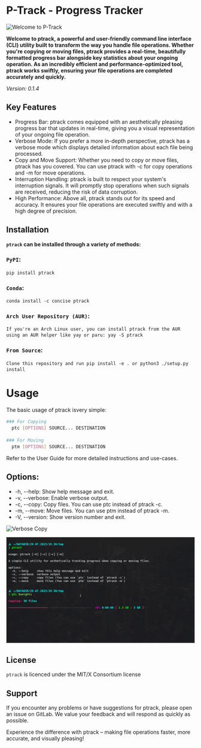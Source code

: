 # P-Track - Progress Tracker

![Welcome to P-Track](./.gitlab/media/main.gif)


**Welcome to ptrack, a powerful and user-friendly command line interface (CLI) utility built to transform the way you handle file operations. Whether you're copying or moving files, ptrack provides a real-time, beautifully formatted progress bar alongside key statistics about your ongoing operation. As an incredibly efficient and performance-optimized tool, ptrack works swiftly, ensuring your file operations are completed accurately and quickly.**

*Version: 0.1.4*


## Key Features

+ Progress Bar: ptrack comes equipped with an aesthetically pleasing progress bar that updates in real-time, giving you a visual representation of your ongoing file operation.
+ Verbose Mode: If you prefer a more in-depth perspective, ptrack has a verbose mode which displays detailed information about each file being processed.
+ Copy and Move Support: Whether you need to copy or move files, ptrack has you covered. You can use ptrack with -c for copy operations and -m for move operations.
+ Interruption Handling: ptrack is built to respect your system's interruption signals. It will promptly stop operations when such signals are received, reducing the risk of data corruption.
+ High Performance: Above all, ptrack stands out for its speed and accuracy. It ensures your file operations are executed swiftly and with a high degree of precision.


## Installation

**`ptrack` can be installed through a variety of methods:**

### `PyPI`:
    pip install ptrack

### `Conda`:
    conda install -c concise ptrack

### `Arch User Repository (AUR)`:
    If you're an Arch Linux user, you can install ptrack from the AUR using an AUR helper like yay or paru: yay -S ptrack

### `From Source`:
    Clone this repository and run pip install -e . or python3 ./setup.py install

# Usage

The basic usage of ptrack isvery simple:

```bash
### For Copying
  ptc [OPTIONS] SOURCE... DESTINATION

### For Moving
  ptm [OPTIONS] SOURCE... DESTINATION
```

Refer to the User Guide for more detailed instructions and use-cases.


## Options:
+ -h, --help: Show help message and exit.
+ -v, --verbose: Enable verbose output.
+ -c, --copy: Copy files. You can use ptc instead of ptrack -c.
+ -m, --move: Move files. You can use ptm instead of ptrack -m.
+ -V, --version: Show version number and exit.


![Verbose Copy](./.gitlab/media/vcopy.gif)


![Regular Copy](./.gitlab/media/copy.gif)


## License
`ptrack` is licenced under the MIT/X Consortium license

## Support
If you encounter any problems or have suggestions for ptrack, please open an issue on GitLab. We value your feedback and will respond as quickly as possible.


Experience the difference with ptrack – making file operations faster, more accurate, and visually pleasing!

